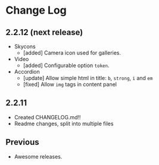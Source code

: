 # Change Log

## 2.2.12 (next release)

 * Skycons
    * [added]  Camera icon used for galleries.
 * Video
    * [added]  Configurable option `token`.
 * Accordion
    * [update] Allow simple html in title: `b`, `strong`, `i` and `em`
    * [fixed]  Allow `img` tags in content panel

## 2.2.11

  * Created CHANGELOG.md!!
  * Readme changes, split into multiple files

## Previous

 * Awesome releases.
